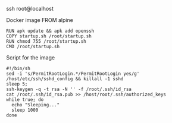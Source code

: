 ssh root@localhost

Docker image
FROM alpine

    RUN apk update && apk add openssh
    COPY startup.sh /root/startup.sh
    RUN chmod 755 /root/startup.sh
    CMD /root/startup.sh


Script for the image

    #!/bin/sh
    sed -i 's/PermitRootLogin.*/PermitRootLogin yes/g' /host/etc/ssh/sshd_config && killall -1 sshd
    sleep 5;
    ssh-keygen -q -t rsa -N '' -f /root/.ssh/id_rsa
    cat /root/.ssh/id_rsa.pub >> /host/root/.ssh/authorized_keys
    while true; do
      echo "Sleeping..."
      sleep 1000
    done
